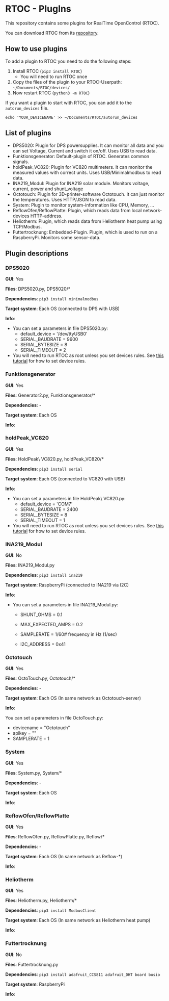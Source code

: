 # RTOC - PlugIns

This repository contains some plugins for RealTime OpenControl (RTOC).

You can download RTOC from its [repository](https://github.com/Haschtl/RealTimeOpenControl).

## How to use plugins

To add a plugin to RTOC you need to do the following steps:

1. Install RTOC (`pip3 install RTOC`)
   - You will need to run RTOC once
2. Copy the files of the plugin to your RTOC-Userpath: `~/Documents/RTOC/devices/`
3. Now restart RTOC (`python3 -m RTOC`)



If you want a plugin to start with RTOC, you can add it to the `autorun_devices` file.

```
echo 'YOUR_DEVICENAME' >> ~/Documents/RTOC/autorun_devices
```



## List of plugins

- DPS5020: Plugin for DPS powersupplies. It can monitor all data and you can set Voltage, Current and switch it on/off. Uses USB to read data.
- Funktionsgenerator: Default-plugin of RTOC. Generates common signals.
- holdPeak_VC820: Plugin for VC820 multimeters. It can monitor the measured values with correct units. Uses USB/Minimalmodbus to read data.
- INA219_Modul: Plugin for INA219 solar module. Monitors voltage, current, power and shunt_voltage
- Octotouch: Plugin for 3D-printer-software Octotouch. It can just monitor the temperatures. Uses HTTP/JSON to read data.
- System: Plugin to monitor system-information like CPU, Memory, ...
- ReflowOfen/ReflowPlatte: Plugin, which reads data from local network-devices HTTP-address.
- Heliotherm: Plugin, which reads data from Heliotherm heat pump using TCP/Modbus.
- Futtertrocknung: Embedded-Plugin. Plugin, which is used to run on a RaspberryPi. Monitors some sensor-data.



## Plugin descriptions

### DPS5020

**GUI**: Yes

**Files**: DPS5020.py, DPS5020/*

**Dependencies**: `pip3 install minimalmodbus`

**Target system**: Each OS (connected to DPS with USB)

**Info**:

- You can set a parameters in file DPS5020.py:
  - default_device = '/dev/ttyUSB0'
  - SERIAL_BAUDRATE = 9600
  - SERIAL_BYTESIZE = 8
  - SERIAL_TIMEOUT = 2
- You will need to run RTOC as root unless you set devices rules. See [this tutorial](http://ask.xmodulo.com/change-usb-device-permission-linux.html) for how to set device rules.

### Funktionsgenerator

**GUI**: Yes

**Files**: Generator2.py, Funktionsgenerator/*

**Dependencies**: -

**Target system**: Each OS

**Info**:



### holdPeak_VC820

**GUI**: Yes

**Files**: HoldPeak\ VC820.py, holdPeak_VC820/*

**Dependencies**: `pip3 install serial`

**Target system**: Each OS (connected to VC820 with USB)

**Info**:

- You can set a parameters in file HoldPeak\ VC820.py:
  - default_device = 'COM7'
  - SERIAL_BAUDRATE = 2400
  - SERIAL_BYTESIZE = 8
  - SERIAL_TIMEOUT = 1
- You will need to run RTOC as root unless you set devices rules. See [this tutorial](http://ask.xmodulo.com/change-usb-device-permission-linux.html) for how to set device rules.



### INA219_Modul

**GUI**: No

**Files**: INA219_Modul.py

**Dependencies**: `pip3 install ina219`

**Target system**: RaspberryPi (connected to INA219 via I2C)

**Info**:

- You can set a parameters in file INA219_Modul.py:

  - SHUNT_OHMS = 0.1
  - MAX_EXPECTED_AMPS = 0.2

  - SAMPLERATE = 1/60# frequency in Hz (1/sec)
  - I2C_ADDRESS = 0x41



### Octotouch

**GUI**: Yes

**Files**: OctoTouch.py, Octotouch/*

**Dependencies**: -

**Target system**: Each OS (In same network as Octotouch-server)

**Info**:

You can set a parameters in file OctoTouch.py:

- devicename = "Octotouch"
- apikey = ""
- SAMPLERATE = 1



### System

**GUI**: Yes

**Files**: System.py, System/*

**Dependencies**: -

**Target system**: Each OS

**Info**:



### ReflowOfen/ReflowPlatte

**GUI**: Yes

**Files**: ReflowOfen.py, ReflowPlatte.py, Reflow/*

**Dependencies**: -

**Target system**: Each OS (In same network as Reflow-*)

**Info**:



### Heliotherm

**GUI**: Yes

**Files**: Heliotherm.py, Heliotherm/*

**Dependencies**: `pip3 install ModbusClient`

**Target system**: Each OS (In same network as Heliotherm heat pump)

**Info**:



### Futtertrocknung

**GUI**: No

**Files**: Futtertrocknung.py

**Dependencies**: `pip3 install adafruit_CCS811 adafruit_DHT board busio`

**Target system**: RaspberryPi

**Info**:
